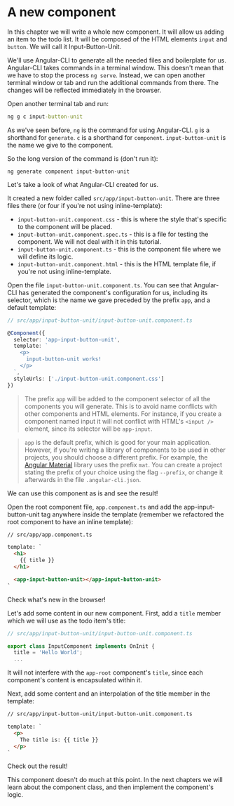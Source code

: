 # A new component

In this chapter we will write a whole new component. It will allow us adding an item to the todo list. It will be composed of the HTML elements `input` and `button`. We will call it Input-Button-Unit. 

We'll use Angular-CLI to generate all the needed files and boilerplate for us. Angular-CLI takes commands in a terminal window. This doesn't mean that we have to stop the process `ng serve`. Instead, we can open another terminal window or tab and run the additional commands from there. The changes will be reflected immediately in the browser.

Open another terminal tab and run:

```cmd
ng g c input-button-unit
```

As we've seen before, `ng` is the command for using Angular-CLI. `g` is a shorthand for `generate`. `c` is a shorthand for `component`. `input-button-unit` is the name we give to the component.

So the long version of the command is (don't run it):

```
ng generate component input-button-unit
```

Let's take a look of what Angular-CLI created for us.

It created a new folder called `src/app/input-button-unit`. There are three files there (or four if you're not using inline-template):

* `input-button-unit.component.css` - this is where the style that's specific to the component will be placed.
* `input-button-unit.component.spec.ts` - this is a file for testing the component. We will not deal with it in this tutorial.
* `input-button-unit.component.ts` - this is the component file where we will define its logic.
* `input-button-unit.component.html` - this is the HTML template file, if you're not using inline-template.


Open the file `input-button-unit.component.ts`. You can see that Angular-CLI has generated the component's configuration for us, including its selector, which is the name we gave preceded by the prefix `app`, and a default template:

```ts
// src/app/input-button-unit/input-button-unit.component.ts

@Component({
  selector: 'app-input-button-unit',
  template: `
    <p>
      input-button-unit works!
    </p>
  `,
  styleUrls: ['./input-button-unit.component.css']
})
```

> The prefix `app` will be added to the component selector of all the components you will generate. This is to avoid name conflicts with other components and HTML elements. For instance, if you create a component named input it will not conflict with HTML's `<input />` element, since its selector will be `app-input`. 

>`app` is the default prefix, which is good for your main application. However, if you're writing a library of components to be used in other projects, you should choose a different prefix. For example, the [Angular Material](https://material.angular.io/) library uses the prefix `mat`. You can create a project stating the prefix of your choice using the flag `--prefix`, or change it afterwards in the file `.angular-cli.json`.

We can use this component as is and see the result!

Open the root component file, `app.component.ts` and add the app-input-button-unit tag anywhere inside the template (remember we refactored the root component to have an inline template):

```html
// src/app/app.component.ts

template: `
  <h1>
    {{ title }}
  </h1>

  <app-input-button-unit></app-input-button-unit>
`
```

Check what's new in the browser!

Let's add some content in our new component. First, add a `title` member which we will use as the todo item's title:

```ts
// src/app/input-button-unit/input-button-unit.component.ts

export class InputComponent implements OnInit {
  title = 'Hello World';
  ...
```

It will not interfere with the `app-root` component's `title`, since each component's content is encapsulated within it.

Next, add some content and an interpolation of the title member in the template:

```html
// src/app/input-button-unit/input-button-unit.component.ts 

template: `
  <p>
    The title is: {{ title }}
  </p>
`
```

Check out the result!

This component doesn't do much at this point. In the next chapters we will learn about the component class, and then implement the component's logic.

